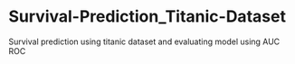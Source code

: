 # Survival-Prediction_Titanic-Dataset
Survival prediction using titanic dataset and evaluating model using AUC ROC 
